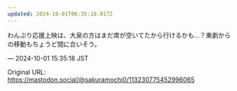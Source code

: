 ```yaml
---
updated: 2024-10-01T06:35:18.017Z
---
```


<p>わんぷり応援上映は、大泉の方はまだ席が空いてたから行けるかも…？東劇からの移動もちょうど間に合いそう。</p>

&mdash; 2024-10-01 15:35:18 JST

Original URL: https://mastodon.social/@sakuramochi0/113230775452996065
